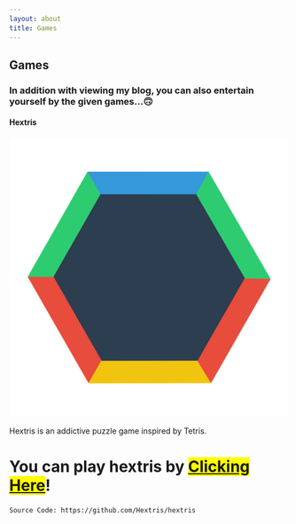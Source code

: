 ```yaml
---
layout: about
title: Games
---
```


## Games
### In addition with viewing my blog, you can also entertain yourself by the given games...🙃
#### Hextris

![hextris](/images/F5AACA6E-0F3B-4260-9AA6-5FED43A3B20F.png "hextris")

Hextris is an addictive puzzle game inspired by Tetris. 

# You can play **hextris** by <mark>[Clicking Here](https://deviser.ga/hextris)</mark>!
```
Source Code: https://github.com/Hextris/hextris
```
